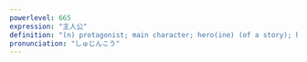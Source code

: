```yaml
---
powerlevel: 665
expression: "主人公"
definition: "(n) protagonist; main character; hero(ine) (of a story); head of household"
pronunciation: "しゅじんこう"
---
```

